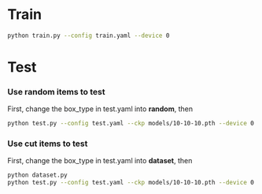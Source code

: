 # Train
```bash
python train.py --config train.yaml --device 0
```

# Test

### Use random items to test

First, change the box_type in test.yaml into **random**, then
```bash
python test.py --config test.yaml --ckp models/10-10-10.pth --device 0 --render
```

### Use cut items to test
First, change the box_type in test.yaml into **dataset**, then
```bash
python dataset.py
python test.py --config test.yaml --ckp models/10-10-10.pth --device 0 --render
```